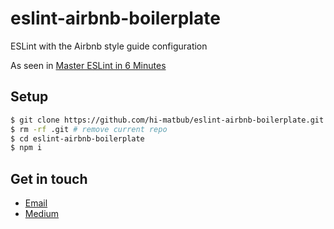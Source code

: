 # eslint-airbnb-boilerplate
ESLint with the Airbnb style guide configuration

As seen in [Master ESLint in 6 Minutes](https://hi-matbub.medium.com/master-eslint-in-7-minutes-21709a94b27)

## Setup

```bash
$ git clone https://github.com/hi-matbub/eslint-airbnb-boilerplate.git
$ rm -rf .git # remove current repo
$ cd eslint-airbnb-boilerplate
$ npm i
```

## Get in touch

- [Email](mailto:6matbub@gmail.com)
- [Medium](https://hi-matbub.medium.com/)
